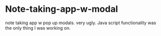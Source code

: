 # Note-taking-app-w-modal
note taking app w pop up modals. very ugly. Java script functionality was the only thing I was working on.
